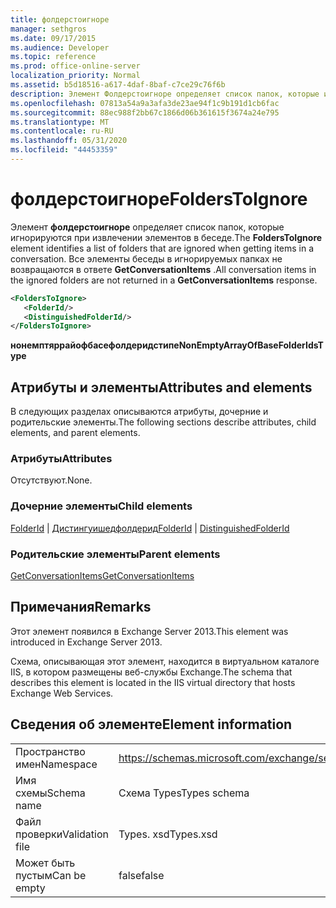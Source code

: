 ```yaml
---
title: фолдерстоигноре
manager: sethgros
ms.date: 09/17/2015
ms.audience: Developer
ms.topic: reference
ms.prod: office-online-server
localization_priority: Normal
ms.assetid: b5d18516-a617-4daf-8baf-c7ce29c76f6b
description: Элемент Фолдерстоигноре определяет список папок, которые игнорируются при извлечении элементов в беседе. Все элементы беседы в игнорируемых папках не возвращаются в ответе GetConversationItems.
ms.openlocfilehash: 07813a54a9a3afa3de23ae94f1c9b191d1cb6fac
ms.sourcegitcommit: 88ec988f2bb67c1866d06b361615f3674a24e795
ms.translationtype: MT
ms.contentlocale: ru-RU
ms.lasthandoff: 05/31/2020
ms.locfileid: "44453359"
---
```

# <a name="folderstoignore"></a><span data-ttu-id="49314-104">фолдерстоигноре</span><span class="sxs-lookup"><span data-stu-id="49314-104">FoldersToIgnore</span></span>

<span data-ttu-id="49314-105">Элемент **фолдерстоигноре** определяет список папок, которые игнорируются при извлечении элементов в беседе.</span><span class="sxs-lookup"><span data-stu-id="49314-105">The **FoldersToIgnore** element identifies a list of folders that are ignored when getting items in a conversation.</span></span> <span data-ttu-id="49314-106">Все элементы беседы в игнорируемых папках не возвращаются в ответе **GetConversationItems** .</span><span class="sxs-lookup"><span data-stu-id="49314-106">All conversation items in the ignored folders are not returned in a **GetConversationItems** response.</span></span> 
  
```XML
<FoldersToIgnore>
   <FolderId/>
   <DistinguishedFolderId/>
</FoldersToIgnore>
```

 <span data-ttu-id="49314-107">**нонемптяррайофбасефолдеридстипе**</span><span class="sxs-lookup"><span data-stu-id="49314-107">**NonEmptyArrayOfBaseFolderIdsType**</span></span>
## <a name="attributes-and-elements"></a><span data-ttu-id="49314-108">Атрибуты и элементы</span><span class="sxs-lookup"><span data-stu-id="49314-108">Attributes and elements</span></span>

<span data-ttu-id="49314-109">В следующих разделах описываются атрибуты, дочерние и родительские элементы.</span><span class="sxs-lookup"><span data-stu-id="49314-109">The following sections describe attributes, child elements, and parent elements.</span></span>
  
### <a name="attributes"></a><span data-ttu-id="49314-110">Атрибуты</span><span class="sxs-lookup"><span data-stu-id="49314-110">Attributes</span></span>

<span data-ttu-id="49314-111">Отсутствуют.</span><span class="sxs-lookup"><span data-stu-id="49314-111">None.</span></span>
  
### <a name="child-elements"></a><span data-ttu-id="49314-112">Дочерние элементы</span><span class="sxs-lookup"><span data-stu-id="49314-112">Child elements</span></span>

<span data-ttu-id="49314-113">[FolderId](folderid.md)  |  [Дистингуишедфолдерид](distinguishedfolderid.md)</span><span class="sxs-lookup"><span data-stu-id="49314-113">[FolderId](folderid.md) | [DistinguishedFolderId](distinguishedfolderid.md)</span></span>
  
### <a name="parent-elements"></a><span data-ttu-id="49314-114">Родительские элементы</span><span class="sxs-lookup"><span data-stu-id="49314-114">Parent elements</span></span>

[<span data-ttu-id="49314-115">GetConversationItems</span><span class="sxs-lookup"><span data-stu-id="49314-115">GetConversationItems</span></span>](getconversationitems.md)
  
## <a name="remarks"></a><span data-ttu-id="49314-116">Примечания</span><span class="sxs-lookup"><span data-stu-id="49314-116">Remarks</span></span>

<span data-ttu-id="49314-117">Этот элемент появился в Exchange Server 2013.</span><span class="sxs-lookup"><span data-stu-id="49314-117">This element was introduced in Exchange Server 2013.</span></span>
  
<span data-ttu-id="49314-118">Схема, описывающая этот элемент, находится в виртуальном каталоге IIS, в котором размещены веб-службы Exchange.</span><span class="sxs-lookup"><span data-stu-id="49314-118">The schema that describes this element is located in the IIS virtual directory that hosts Exchange Web Services.</span></span>
  
## <a name="element-information"></a><span data-ttu-id="49314-119">Сведения об элементе</span><span class="sxs-lookup"><span data-stu-id="49314-119">Element information</span></span>

|||
|:-----|:-----|
|<span data-ttu-id="49314-120">Пространство имен</span><span class="sxs-lookup"><span data-stu-id="49314-120">Namespace</span></span>  <br/> |https://schemas.microsoft.com/exchange/services/2006/types  <br/> |
|<span data-ttu-id="49314-121">Имя схемы</span><span class="sxs-lookup"><span data-stu-id="49314-121">Schema name</span></span>  <br/> |<span data-ttu-id="49314-122">Схема Types</span><span class="sxs-lookup"><span data-stu-id="49314-122">Types schema</span></span>  <br/> |
|<span data-ttu-id="49314-123">Файл проверки</span><span class="sxs-lookup"><span data-stu-id="49314-123">Validation file</span></span>  <br/> |<span data-ttu-id="49314-124">Types. xsd</span><span class="sxs-lookup"><span data-stu-id="49314-124">Types.xsd</span></span>  <br/> |
|<span data-ttu-id="49314-125">Может быть пустым</span><span class="sxs-lookup"><span data-stu-id="49314-125">Can be empty</span></span>  <br/> |<span data-ttu-id="49314-126">false</span><span class="sxs-lookup"><span data-stu-id="49314-126">false</span></span>  <br/> |
   

